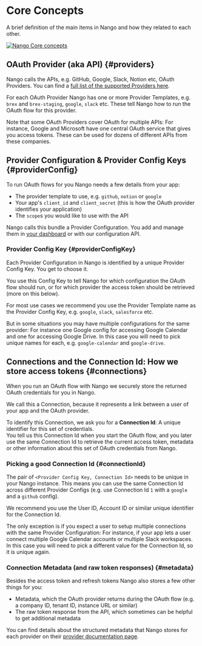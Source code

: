 # Core Concepts

A brief definition of the main items in Nango and how they related to each other.

[![Nango Core concepts](/img/nango-auth-core-concepts.png)](/img/nango-auth-core-concepts.png)

## OAuth Provider (aka API) {#providers}

Nango calls the APIs, e.g. GitHub, Google, Slack, Notion etc, OAuth Providers. You can find a [full list of the supported Providers here](/providers).

For each OAuth Provider Nango has one or more Provider Templates, e.g. `brex` and `brex-staging`, `google`, `slack` etc. These tell Nango how to run the OAuth flow for this provider.

Note that some OAuth Providers cover OAuth for multiple APIs: For instance, Google and Microsoft have one central OAuth service that gives you access tokens. These can be used for dozens of different APIs from these companies.

## Provider Configuration & Provider Config Keys {#providerConfig}

To run OAuth flows for you Nango needs a few details from your app:

-   The provider template to use, e.g. `github`, `notion` or `google`
-   Your app's `client_id` and `client_secret` (this is how the OAuth provider identifies your application)
-   The `scope`s you would like to use with the API

Nango calls this bundle a Provider Configuration. You add and manage them in [your dashboard](https://app.nango.dev) or with our configuration API.

### Provider Config Key {#providerConfigKey}

Each Provider Configuration in Nango is identified by a unique Provider Config Key. You get to choose it.

You use this Config Key to tell Nango for which configuration the OAuth flow should run, or for which provider the access token should be retrieved (more on this below).

For most use cases we recommend you use the Provider Template name as the Provider Config Key, e.g. `google`, `slack`, `salesforce` etc.

But in some situations you may have multiple configurations for the same provider: For instance one Google config for accessing Google Calendar and one for accessing Google Drive. In this case you will need to pick unique names for each, e.g. `google-calendar` and `google-drive`.

## Connections and the Connection Id: How we store access tokens {#connections}

When you run an OAuth flow with Nango we securely store the returned OAuth credentials for you in Nango.

We call this a Connection, because it represents a link between a user of your app and the OAuth provider.

To identify this Connection, we ask you for a **Connection Id**: A unique identifier for this set of credentials.  
You tell us this Connection Id when you start the OAuth flow, and you later use the same Connection Id to retrieve the current access token, metadata or other information about this set of OAuth credentials from Nango.

### Picking a good Connection Id {#connectionId}

The pair of `<Provider Config Key, Connection Id>` needs to be unique in your Nango instance. This means you can use the same Connection Id across different Provider Configs (e.g. use Connection Id `1` with a `google` and a `github` config).

We recommend you use the User ID, Account ID or similar unique identifier for the Connection Id.

The only exception is if you expect a user to setup multiple connections with the same Provider Configuration: For instance, if your app lets a user connect multiple Google Calendar accounts or multiple Slack workspaces. In this case you will need to pick a different value for the Connection Id, so it is unique again.

### Connection Metadata (and raw token responses) {#metadata}

Besides the access token and refresh tokens Nango also stores a few other things for you:

-   Metadata, which the OAuth provider returns during the OAuth flow (e.g. a company ID, tenant ID, instance URL or similar)
-   The raw token response from the API, which sometimes can be helpful to get additional metadata

You can find details about the structured metadata that Nango stores for each provider on their [provider documentation page](/providers).
